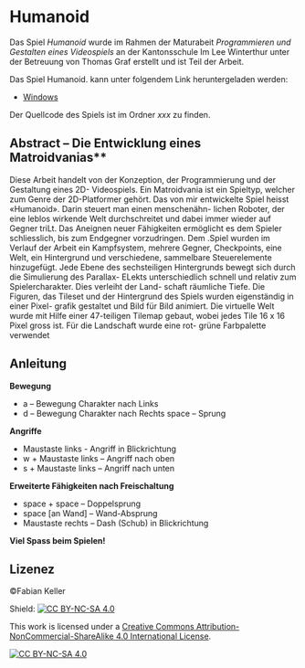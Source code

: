 # Humanoid

Das Spiel _Humanoid_ wurde im Rahmen der Maturabeit _Programmieren und Gestalten eines Videospiels_ an der Kantonsschule Im Lee Winterthur unter der Betreuung von Thomas Graf erstellt und ist Teil der Arbeit. 

Das Spiel Humanoid. kann unter folgendem Link heruntergeladen werden: 
- [Windows](https://eduzh-my.sharepoint.com/:u:/g/personal/fabian_keller1_stud_edu_zh_ch/EXPqf3A91btCjO3_vvack_oB_6CY1Eg9qt5jyWmzhufmAQ?email=thomas.graf%40edu.zh.ch&e=krDYP1)

Der Quellcode des Spiels ist im Ordner _xxx_ zu finden. 

## Abstract – Die Entwicklung eines Matroidvanias**

Diese Arbeit handelt von der Konzeption, der Programmierung und der Gestaltung eines 2D-
Videospiels. Ein Matroidvania ist ein Spieltyp, welcher zum Genre der 2D-Platformer gehört.
Das von mir entwickelte Spiel heisst «Humanoid». Darin steuert man einen menschenähn-
lichen Roboter, der eine leblos wirkende Welt durchschreitet und dabei immer wieder auf
Gegner triLt. Das Aneignen neuer Fähigkeiten ermöglicht es dem Spieler schliesslich, bis
zum Endgegner vorzudringen.
Dem .Spiel wurden im Verlauf der Arbeit ein Kampfsystem, mehrere Gegner, Checkpoints,
eine Welt, ein Hintergrund und verschiedene, sammelbare Steuerelemente hinzugefügt.
Jede Ebene des sechsteiligen Hintergrunds bewegt sich durch die Simulierung des Parallax-
ELekts unterschiedlich schnell und relativ zum Spielercharakter. Dies verleiht der Land-
schaft räumliche Tiefe.
Die Figuren, das Tileset und der Hintergrund des Spiels wurden eigenständig in einer Pixel-
grafik gestaltet und Bild für Bild animiert. Die virtuelle Welt wurde mit Hilfe einer 47-teiligen
Tilemap gebaut, wobei jedes Tile 16 x 16 Pixel gross ist. Für die Landschaft wurde eine rot-
grüne Farbpalette verwendet

## Anleitung

**Bewegung**

- a – Bewegung Charakter nach Links
- d – Bewegung Charakter nach Rechts
space – Sprung

**Angriffe**

- Maustaste links - Angriff in Blickrichtung
- w + Maustaste links – Angriff nach oben
- s + Maustaste links – Angriff nach unten

**Erweiterte Fähigkeiten nach Freischaltung**

- space + space – Doppelsprung
- space \[an Wand] – Wand-Absprung 
- Maustaste rechts – Dash (Schub) in Blickrichtung

**Viel Spass beim Spielen!**


## Lizenez

©Fabian Keller

Shield: [![CC BY-NC-SA 4.0][cc-by-nc-sa-shield]][cc-by-nc-sa]

This work is licensed under a
[Creative Commons Attribution-NonCommercial-ShareAlike 4.0 International License][cc-by-nc-sa].

[![CC BY-NC-SA 4.0][cc-by-nc-sa-image]][cc-by-nc-sa]

[cc-by-nc-sa]: http://creativecommons.org/licenses/by-nc-sa/4.0/
[cc-by-nc-sa-image]: https://licensebuttons.net/l/by-nc-sa/4.0/88x31.png
[cc-by-nc-sa-shield]: https://img.shields.io/badge/License-CC%20BY--NC--SA%204.0-lightgrey.svg

